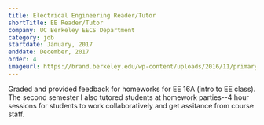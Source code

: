 ```yaml
---
title: Electrical Engineering Reader/Tutor
shortTitle: EE Reader/Tutor
company: UC Berkeley EECS Department
category: job
startdate: January, 2017
enddate: December, 2017
order: 4
imageurl: https://brand.berkeley.edu/wp-content/uploads/2016/11/primarylogo.png
---
```


Graded and provided feedback for homeworks for EE 16A (intro to EE class). The second semester I also tutored students at homework parties--4 hour sessions for students to work collaboratively and get assitance from course staff.
